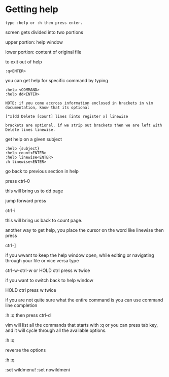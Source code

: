 # Getting help
    type :help or :h then press enter.

screen gets divided into two portions

upper portion: help window

lower portion: content of original file

to exit out of help

    :q<ENTER>

you can get help for specific command by typing

    :help <COMMAND>
    :help dd<ENTER>

```
NOTE: if you come accross information enclosed in brackets in vim documentation, know that its optional

["x]dd Delete [count] lines [into register x] linewise

brackets are optional, if we strip out brackets then we are left with Delete lines linewise.
```
get help on a given subject

    :help {subject}
    :help count<ENTER>
    :help linewise<ENTER>
    :h linewise<ENTER>

go back to previous section in help

  press ctrl-0

this will bring us to dd page

jump forward press

  ctrl-i

this will bring us back to count page.

another way to get help, you place the cursor on the word like linewise then press

  ctrl-]

if you wwant to keep the help window open, while editing or navigating through your file or vice versa type

  ctrl-w-ctrl-w or HOLD ctrl press w twice

if you want to switch back to help window

  HOLD ctrl press w twice

if you  are not quite sure what the entire command is you can use command line completion

  :h :q then press ctrl-d

vim will list all the commands that starts with :q
or you can press tab key, and it will cycle through all the available options.

  :h :q<TAB>

reverse the options

  :h :q<SHIFT-TAB>

:set wildmenu!
:set nowildmeni
